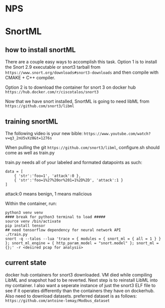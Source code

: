 # NPS
# SnortML
## how to install snortML
There are a couple easy ways to accomplish this task. Option 1 is to install the Snort 2.9 executable or snort3 tarball from `https://www.snort.org/downloads#snort3-downloads` and then compile with CMAKE + C++ compiler. 

Option 2 is to download the container for snort 3 on docker hub `https://hub.docker.com/r/ciscotalos/snort3` 

Now that we have snort installed, SnortML is going to need libML from `https://github.com/snort3/libml` 
## training snortML
The following video is your new bible: `https://www.youtube.com/watch?v=q3_2nU5vXz0&t=1276s` 

When pulling the git `https://github.com/snort3/libml`, configure.sh should come as well as train.py 

train.py needs all of your labeled and formated datapoints as such:
```
data = [
    { 'str':'foo=1', 'attack':0 },
    { 'str':'foo=1%27%20or%201=1%2D%2D', 'attack':1 }
]
```
attack:0 means benign, 1 means malicious

Within the container, run:
```
python3 venv venv
#### break for python3 terminal to load #####
source venv /bin/activate
pip install tensor
## need tensorflow dependency for neural network API
./train.py
snort -q --talos --lua 'trace = { modules = { snort_ml = { all = 1 } } }; snort_ml_engine = { http_param_model = "snort.model" }; snort_ml = {};' -r <desired pcap for analysis> 
```
## current state
docker hub containers for snort3 downloaded. VM died while compiling LibML and snapshot had to be reverted. Next step is to reinstall LibML into my container. I also want a seperate instance of just the snort3 ELF file to see if it operates differently than the containers they have on dockerhub. Also need to download datasets. preferred dataset is as follows: `https://github.com/antoine-lemay/Modbus_dataset`
